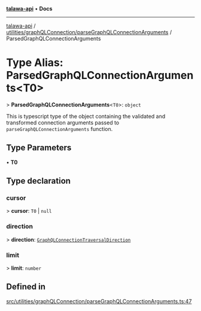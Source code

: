 [**talawa-api**](../../../../README.md) • **Docs**

***

[talawa-api](../../../../modules.md) / [utilities/graphQLConnection/parseGraphQLConnectionArguments](../README.md) / ParsedGraphQLConnectionArguments

# Type Alias: ParsedGraphQLConnectionArguments\<T0\>

\> **ParsedGraphQLConnectionArguments**\<`T0`\>: `object`

This is typescript type of the object containing the validated and transformed connection
arguments passed to `parseGraphQLConnectionArguments` function.

## Type Parameters

• **T0**

## Type declaration

### cursor

\> **cursor**: `T0` \| `null`

### direction

\> **direction**: [`GraphQLConnectionTraversalDirection`](../../type-aliases/GraphQLConnectionTraversalDirection.md)

### limit

\> **limit**: `number`

## Defined in

[src/utilities/graphQLConnection/parseGraphQLConnectionArguments.ts:47](https://github.com/PalisadoesFoundation/talawa-api/blob/f9e8275b1ddff2d3edcec79ee3b37c07998f6cc3/src/utilities/graphQLConnection/parseGraphQLConnectionArguments.ts#L47)
